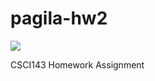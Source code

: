 # pagila-hw2
[![](https://github.com/alex-muehleisen/pagila-hw2/workflows/tests/badge.svg)](https://github.com/alex-muehleisen/pagila-hw2/actions?query=workflow%3Atests)

CSCI143 Homework Assignment


